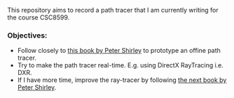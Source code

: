 This repository aims to record a path tracer that I am currently writing for the course CSC8599.

### Objectives:

- Follow closely to [this book by Peter Shirley](https://raytracing.github.io/books/RayTracingInOneWeekend.html) to prototype an offine path tracer.
- Try to make the path tracer real-time. E.g. using DirectX RayTracing i.e. DXR.
- If I have more time, improve the ray-tracer by following [the next book by Peter Shirley](https://raytracing.github.io/books/RayTracingTheNextWeek.html).
